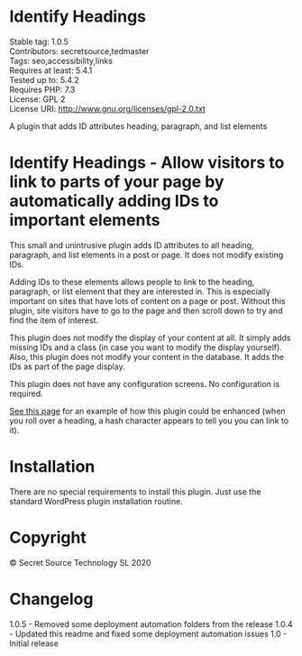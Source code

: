 # Identify Headings #
Stable tag: 1.0.5  
Contributors: secretsource,tedmaster  
Tags: seo,accessibility,links  
Requires at least: 5.4.1  
Tested up to: 5.4.2  
Requires PHP: 7.3  
License: GPL 2  
License URI: http://www.gnu.org/licenses/gpl-2.0.txt

A plugin that adds ID attributes heading, paragraph, and list elements

# Identify Headings - Allow visitors to link to parts of your page by automatically adding IDs to important elements #

This small and unintrusive plugin adds ID attributes to all heading, paragraph, and list elements in a post or page. It does not modify existing IDs.

Adding IDs to these elements allows people to link to the heading, paragraph, or list element that they are interested in. This is especially important on sites that have lots of content on a page or post. Without this plugin, site visitors have to go to the page and then scroll down to try and find the item of interest.

This plugin does not modify the display of your content at all. It simply adds missing IDs and a class (in case you want to modify the display yourself). Also, this plugin does not modify your content in the database. It adds the IDs as part of the page display.

This plugin does not have any configuration screens. No configuration is required.

[See this page](https://code.visualstudio.com/docs/supporting/faq) for an example of how this plugin could be enhanced (when you roll over a heading, a hash character appears to tell you you can link to it).

# Installation #
There are no special requirements to install this plugin. Just use the standard WordPress plugin installation routine.

# Copyright #
© Secret Source Technology SL 2020

# Changelog #

1.0.5 - Removed some deployment automation folders from the release
1.0.4 - Updated this readme and fixed some deployment automation issues
1.0 - Initial release
